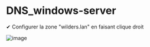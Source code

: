 # DNS_windows-server

✔ Configurer la zone "wilders.lan" en faisant clique droit

![image](https://github.com/techerbeatrice/DNS_windows-server/assets/138071140/22ff3765-bb95-492a-818f-b8d26518e7f6)
